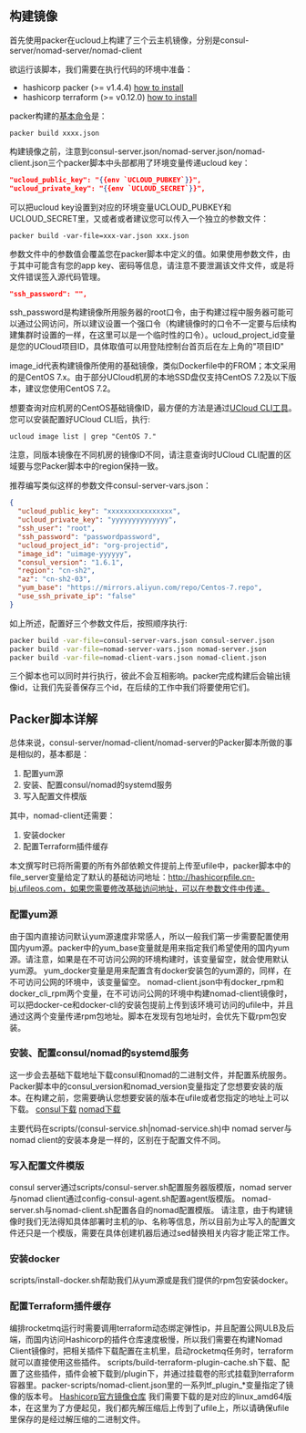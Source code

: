 ## 构建镜像

首先使用packer在ucloud上构建了三个云主机镜像，分别是consul-server/nomad-server/nomad-client

欲运行该脚本，我们需要在执行代码的环境中准备：
* hashicorp packer (>= v1.4.4)  [how to install](https://www.packer.io/intro/getting-started/install.html)
* hashicorp terraform (>= v0.12.0) [how to install](https://learn.hashicorp.com/terraform/getting-started/install)

packer构建的[基本命令](https://www.packer.io/docs/commands/build.html)是：
```shell script
packer build xxxx.json
```

构建镜像之前，注意到consul-server.json/nomad-server.json/nomad-client.json三个packer脚本中头部都用了环境变量传递ucloud key：
```json
"ucloud_public_key": "{{env `UCLOUD_PUBKEY`}}",
"ucloud_private_key": "{{env `UCLOUD_SECRET`}}",
```

可以把ucloud key设置到对应的环境变量UCLOUD_PUBKEY和UCLOUD_SECRET里，又或者或者建议您可以传入一个独立的参数文件：
```shell script
packer build -var-file=xxx-var.json xxx.json
```
参数文件中的参数值会覆盖您在packer脚本中定义的值。如果使用参数文件，由于其中可能含有您的app key、密码等信息，请注意不要泄漏该文件文件，或是将文件错误签入源代码管理。

```json
"ssh_password": "",
```
ssh_password是构建镜像所用服务器的root口令，由于构建过程中服务器可能可以通过公网访问，所以建议设置一个强口令（构建镜像时的口令不一定要与后续构建集群时设置的一样，在这里可以是一个临时性的口令）。ucloud_project_id变量是您的UCloud项目ID，具体取值可以用登陆控制台首页后在左上角的"项目ID"

image_id代表构建镜像所使用的基础镜像，类似Dockerfile中的FROM；本文采用的是CentOS 7.x。由于部分UCloud机房的本地SSD盘仅支持CentOS 7.2及以下版本，建议您使用CentOS 7.2。

想要查询对应机房的CentOS基础镜像ID，最方便的方法是通过[UCloud CLI工具](https://github.com/ucloud/ucloud-cli)。您可以安装配置好UCloud CLI后，执行:
```shell script
ucloud image list | grep "CentOS 7."
```
注意，同版本镜像在不同机房的镜像ID不同，请注意查询时UCloud CLI配置的区域要与您Packer脚本中的region保持一致。

推荐编写类似这样的参数文件consul-server-vars.json：
```json
{
  "ucloud_public_key": "xxxxxxxxxxxxxxxx",
  "ucloud_private_key": "yyyyyyyyyyyyyy",
  "ssh_user": "root",
  "ssh_password": "passwordpassword",
  "ucloud_project_id": "org-projectid",
  "image_id": "uimage-yyyyyy",
  "consul_version": "1.6.1",
  "region": "cn-sh2",
  "az": "cn-sh2-03",
  "yum_base": "https://mirrors.aliyun.com/repo/Centos-7.repo",
  "use_ssh_private_ip": "false"
}
```

如上所述，配置好三个参数文件后，按照顺序执行:
```bash
packer build -var-file=consul-server-vars.json consul-server.json
packer build -var-file=nomad-server-vars.json nomad-server.json
packer build -var-file=nomad-client-vars.json nomad-client.json
```

三个脚本也可以同时并行执行，彼此不会互相影响。packer完成构建后会输出镜像id，让我们先妥善保存三个id，在后续的工作中我们将要使用它们。

## Packer脚本详解

总体来说，consul-server/nomad-client/nomad-server的Packer脚本所做的事是相似的，基本都是：
1. 配置yum源
2. 安装、配置consul/nomad的systemd服务
3. 写入配置文件模版

其中，nomad-client还需要：
1. 安装docker
2. 配置Terraform插件缓存

本文撰写时已将所需要的所有外部依赖文件提前上传至ufile中，packer脚本中的file_server变量给定了默认的基础访问地址：http://hashicorpfile.cn-bj.ufileos.com，如果您需要修改基础访问地址，可以在参数文件中传递。

### 配置yum源
由于国内直接访问默认yum源速度非常感人，所以一般我们第一步需要配置使用国内yum源。packer中的yum_base变量就是用来指定我们希望使用的国内yum源。请注意，如果是在不可访问公网的环境构建时，该变量留空，就会使用默认yum源。
yum_docker变量是用来配置含有docker安装包的yum源的，同样，在不可访问公网的环境中，该变量留空。
nomad-client.json中有docker_rpm和docker_cli_rpm两个变量，在不可访问公网的环境中构建nomad-client镜像时，可以把docker-ce和docker-cli的安装包提前上传到该环境可访问的ufile中，并且通过这两个变量传递rpm包地址。脚本在发现有包地址时，会优先下载rpm包安装。

### 安装、配置consul/nomad的systemd服务

这一步会去基础下载地址下载consul和nomad的二进制文件，并配置系统服务。Packer脚本中的consul_version和nomad_version变量指定了您想要安装的版本。在构建之前，您需要确认您想要安装的版本在ufile或者您指定的地址上可以下载。
[consul下载](https://www.consul.io/downloads.html)
[nomad下载](https://www.nomadproject.io/downloads.html)

主要代码在scripts/(consul-service.sh|nomad-service.sh)中
nomad server与nomad client的安装本身是一样的，区别在于配置文件不同。

### 写入配置文件模版
consul server通过scripts/consul-server.sh配置服务器版模版，nomad server与nomad client通过config-consul-agent.sh配置agent版模版。
nomad-server.sh与nomad-client.sh配置各自的nomad配置模版。
请注意，由于构建镜像时我们无法得知具体部署时主机的Ip、名称等信息，所以目前为止写入的配置文件还只是一个模版，需要在具体创建机器后通过sed替换相关内容才能正常工作。

### 安装docker
scripts/install-docker.sh帮助我们从yum源或是我们提供的rpm包安装docker。

### 配置Terraform插件缓存
编排rocketmq运行时需要调用terraform动态绑定弹性ip，并且配置公网ULB及后端，而国内访问Hashicorp的插件仓库速度极慢，所以我们需要在构建Nomad Client镜像时，把相关插件下载配置在主机里，启动rocketmq任务时，terraform就可以直接使用这些插件。
scripts/build-terraform-plugin-cache.sh下载、配置了这些插件，插件会被下载到/plugin下，并通过挂载卷的形式挂载到terraform容器里。packer-scripts/nomad-client.json里的一系列tf_plugin_*变量指定了镜像的版本号。
[Hashicorp官方镜像仓库](https://releases.hashicorp.com/)
我们需要下载的是对应的linux_amd64版本，在这里为了方便起见，我们都先解压缩后上传到了ufile上，所以请确保ufile里保存的是经过解压缩的二进制文件。
